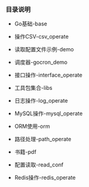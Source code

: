 ### 目录说明

* Go基础-base

* 操作CSV-csv_operate

- 读取配置文件示例-demo

* 调度器-gocron_demo

* 接口操作-interface_operate

* 工具包集合-libs

* 日志操作-log_operate

* MySQL操作-mysql_operate

* ORM使用-orm

* 路径处理-path_operate

* 书籍-pdf

* 配置读取-read_conf

* Redis操作-redis_operate

